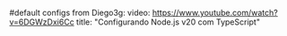 #default configs from Diego3g:
video: https://www.youtube.com/watch?v=6DGWzDxi6Cc
title: "Configurando Node.js v20 com TypeScript"